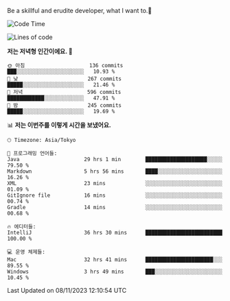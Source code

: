 Be a skillful and erudite developer, what I want to.👶

<!--START_SECTION:waka-->
![Code Time](http://img.shields.io/badge/Code%20Time-111%20hrs%2019%20mins-blue)

![Lines of code](https://img.shields.io/badge/%EC%A0%80%EB%8A%94%20%EC%97%AC%ED%83%9C%EA%B9%8C%EC%A7%80%20-726.7%20thousand%20%EC%A4%84%EC%9D%98%20%EC%BD%94%EB%93%9C%EB%A5%BC%20%EC%9E%91%EC%84%B1%ED%96%88%EC%96%B4%EC%9A%94.-blue)

**저는 저녁형 인간이에요. 🦉** 

```text
🌞 아침                     136 commits         ███░░░░░░░░░░░░░░░░░░░░░░   10.93 % 
🌆 낮　                     267 commits         █████░░░░░░░░░░░░░░░░░░░░   21.46 % 
🌃 저녁                     596 commits         ████████████░░░░░░░░░░░░░   47.91 % 
🌙 밤　                     245 commits         █████░░░░░░░░░░░░░░░░░░░░   19.69 % 
```


📊 **저는 이번주를 이렇게 시간을 보냈어요.** 

```text
🕑︎ Timezone: Asia/Tokyo

💬 프로그래밍 언어들: 
Java                     29 hrs 1 min        ████████████████████░░░░░   79.50 % 
Markdown                 5 hrs 56 mins       ████░░░░░░░░░░░░░░░░░░░░░   16.26 % 
XML                      23 mins             ░░░░░░░░░░░░░░░░░░░░░░░░░   01.09 % 
GitIgnore file           16 mins             ░░░░░░░░░░░░░░░░░░░░░░░░░   00.74 % 
Gradle                   14 mins             ░░░░░░░░░░░░░░░░░░░░░░░░░   00.68 % 

🔥 에디터들: 
IntelliJ                 36 hrs 30 mins      █████████████████████████   100.00 % 

💻 운영 체제들: 
Mac                      32 hrs 41 mins      ██████████████████████░░░   89.55 % 
Windows                  3 hrs 49 mins       ███░░░░░░░░░░░░░░░░░░░░░░   10.45 % 
```


 Last Updated on 08/11/2023 12:10:54 UTC
<!--END_SECTION:waka-->
